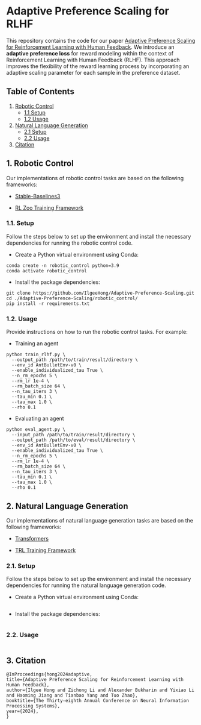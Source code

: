 # Adaptive Preference Scaling for RLHF

This repository contains the code for our paper [Adaptive Preference Scaling for Reinforcement Learning with Human Feedback](https://arxiv.org/abs/2406.02764). We introduce an **adaptive preference loss** for reward modeling within the context of Reinforcement Learning with Human Feedback (RLHF). This approach improves the flexibility of the reward learning process by incorporating an adaptive scaling parameter for each sample in the preference dataset.

## Table of Contents

1. [Robotic Control](#1-robotic-control)
   - [1.1 Setup](#11-setup)
   - [1.2 Usage](#12-usage)
2. [Natural Language Generation](#2-natural-language-generation)
   - [2.1 Setup](#21-setup)
   - [2.2 Usage](#22-usage)
3. [Citation](#3-citation)

## 1. Robotic Control

Our implementations of robotic control tasks are based on the following frameworks:

- [Stable-Baselines3](https://github.com/DLR-RM/stable-baselines3)

- [RL Zoo Training Framework](https://github.com/DLR-RM/rl-baselines3-zoo)
  
### 1.1. Setup

Follow the steps below to set up the environment and install the necessary dependencies for running the robotic control code.

- Create a Python virtual environment using Conda:

```
conda create -n robotic_control python=3.9
conda activate robotic_control
```

- Install the package dependencies:

```
git clone https://github.com/IlgeeHong/Adaptive-Preference-Scaling.git
cd ./Adaptive-Preference-Scaling/robotic_control/
pip install -r requirements.txt
```

### 1.2. Usage

Provide instructions on how to run the robotic control tasks. For example:

- Training an agent

```
python train_rlhf.py \
  --output_path /path/to/train/result/directory \
  --env_id AntBulletEnv-v0 \
  --enable_individualized_tau True \
  --n_rm_epochs 5 \
  --rm_lr 1e-4 \
  --rm_batch_size 64 \
  --n_tau_iters 3 \
  --tau_min 0.1 \
  --tau_max 1.0 \
  --rho 0.1
```

- Evaluating an agent

```
python eval_agent.py \
  --input_path /path/to/train/result/directory \
  --output_path /path/to/eval/result/directory \
  --env_id AntBulletEnv-v0 \
  --enable_individualized_tau True \
  --n_rm_epochs 5 \
  --rm_lr 1e-4 \
  --rm_batch_size 64 \
  --n_tau_iters 3 \
  --tau_min 0.1 \
  --tau_max 1.0 \
  --rho 0.1
```


## 2. Natural Language Generation

Our implementations of natural language generation tasks are based on the following frameworks:

- [Transformers](https://github.com/huggingface/transformers)

- [TRL Training Framework](https://github.com/huggingface/trl)


### 2.1. Setup

Follow the steps below to set up the environment and install the necessary dependencies for running the natural language generation code.

- Create a Python virtual environment using Conda:

```

```

- Install the package dependencies:

```

```

### 2.2. Usage

```

```


## 3. Citation

```
@InProceedings{hong2024adaptive,
title={Adaptive Preference Scaling for Reinforcement Learning with Human Feedback},
author={Ilgee Hong and Zichong Li and Alexander Bukharin and Yixiao Li and Haoming Jiang and Tianbao Yang and Tuo Zhao},
booktitle={The Thirty-eighth Annual Conference on Neural Information Processing Systems},
year={2024},
}
```
